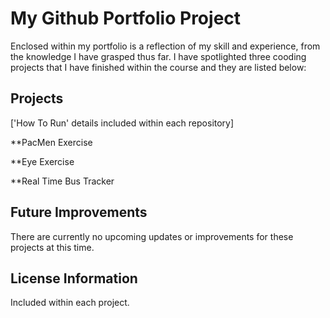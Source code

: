 # My Github Portfolio Project
Enclosed within my portfolio is a reflection of my skill and experience, from the knowledge I have grasped thus far. I have spotlighted three cooding projects that I have finished within the course and they are listed below:

## Projects
['How To Run' details included within each repository]

**PacMen Exercise

**Eye Exercise

**Real Time Bus Tracker

## Future Improvements
There are currently no upcoming updates or improvements for these projects at this time.

## License Information
Included within each project.
